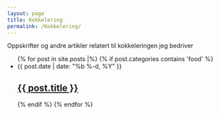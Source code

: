 ```yaml
---
layout: page
title: Kokkelering
permalink: /Kokkelering/
---
```

Oppskrifter og andre artikler relatert til kokkeleringen jeg bedriver

<ul class="post-list">
    {% for post in site.posts |%}
    {% if post.categories contains 'food' %}
    <li>
    <span class="post-meta">{{ post.date | date: "%b %-d, %Y" }}</span>
    <h2>
        <a class="post-link" href="{{ post.url | prepend: site.baseurl }}">{{ post.title }}</a>
    </h2>
    </li>
    {% endif %}
{% endfor %}
</ul>